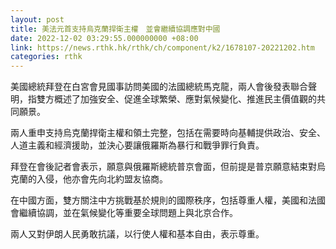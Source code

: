 ```yaml
---
layout: post
title: 美法元首支持烏克蘭捍衛主權　並會繼續協調應對中國
date: 2022-12-02 03:29:55.000000000 +08:00
link: https://news.rthk.hk/rthk/ch/component/k2/1678107-20221202.htm
categories: rthk
---
```


美國總統拜登在白宮會見國事訪問美國的法國總統馬克龍，兩人會後發表聯合聲明，指雙方概述了加強安全、促進全球繁榮、應對氣候變化、推進民主價值觀的共同願景。

兩人重申支持烏克蘭捍衛主權和領土完整，包括在需要時向基輔提供政治、安全、人道主義和經濟援助，並決心要讓俄羅斯為暴行和戰爭罪行負責。

拜登在會後記者會表示，願意與俄羅斯總統普京會面，但前提是普京願意結束對烏克蘭的入侵，他亦會先向北約盟友協商。

在中國方面，雙方關注中方挑戰基於規則的國際秩序，包括尊重人權，美國和法國會繼續協調，並在氣候變化等重要全球問題上與北京合作。

兩人又對伊朗人民勇敢抗議，以行使人權和基本自由，表示尊重。
